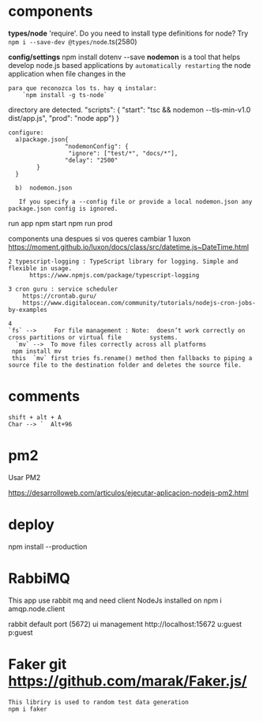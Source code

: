 
# components
 **types/node**
'require'.   Do you need to install type definitions for node? Try `npm i --save-dev @types/node`.ts(2580)

 **config/settings**
    npm install dotenv --save
 **nodemon** is a tool that helps develop node.js based applications by `automatically restarting` the node application when file changes in the 
 
    para que reconozca los ts. hay q instalar:  
        `npm install -g ts-node`
    
 directory are detected.
    "scripts": {
               "start": "tsc && nodemon  --tls-min-v1.0   dist/app.js",
            "prod": "node app"}
        }

    configure: 
      a)package.json{
                    "nodemonConfig": {
                     "ignore": ["test/*", "docs/*"],
                    "delay": "2500"
            }
      }
          
      b)  nodemon.json

       If you specify a --config file or provide a local nodemon.json any package.json config is ignored.


run app
    npm start
    npm run prod


components
    una despues si vos queres cambiar
    1 luxon https://moment.github.io/luxon/docs/class/src/datetime.js~DateTime.html

    2 typescript-logging : TypeScript library for logging. Simple and flexible in usage.
          https://www.npmjs.com/package/typescript-logging

    3 cron guru : service scheduler 
        https://crontab.guru/
        https://www.digitalocean.com/community/tutorials/nodejs-cron-jobs-by-examples

    4 
    `fs` -->     For file management : Note:  doesn’t work correctly on cross partitions or virtual file        systems.
      `mv` -->  To move files correctly across all platforms  
     npm install mv
     this  `mv` first tries fs.rename() method then fallbacks to piping a source file to the destination folder and deletes the source file.
     

# comments 
    shift + alt + A
    Char --> `  Alt+96

# pm2 

Usar PM2

https://desarrolloweb.com/articulos/ejecutar-aplicacion-nodejs-pm2.html


# deploy

npm install --production



# RabbiMQ 

  This app use rabbit mq and need client NodeJs installed on 
    npm i amqp.node.client

 rabbit default port (5672)
 ui management http://localhost:15672
 u:guest p:guest
 

# Faker git https://github.com/marak/Faker.js/
    This libriry is used to random test data generation
    npm i faker 


 

